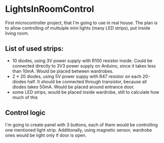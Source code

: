 # LightsInRoomControl
First microcontroller project, that I'm going to use in real house. The plan is to allow controlling of multuiple mini lights (many LED strips), put inside living room.

## List of used strips:
- 10 diodes, using 3V power supply with R100 resistor inside. Could be connected directly to 3V3 power supply on Arduino, since it takes less than 10mA. Would be placed between wardrobes.
- 2 * 20 diodes, using 5V power suppy with R47 resistor on each 20-diodes half. It should be connected through transistor, because all diodes takes 50mA. Would be placed around entrance door.
- some LED strips, would be placed inside wardrobe, still to calculate how much of this

## Control logic
I'm going to create panel with 3 buttons, each of them would be controlling one mentioned light strip. Additionally, using magnetic sensor, wardrobe ones would be light only if door is open.

